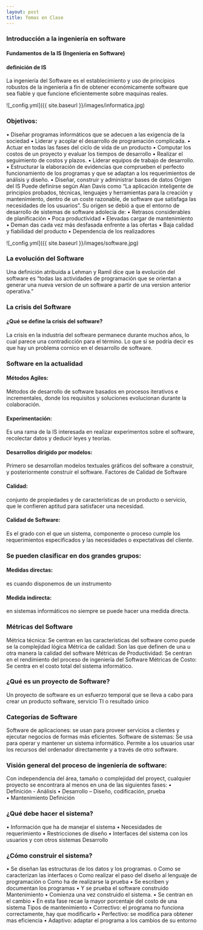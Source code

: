 ```yaml
---
layout: post
title: Temas en Clase
---
```


### Introducción a la ingeniería en software 





#### Fundamentos de la IS (Ingeniería en Software)
#### definición de IS 

La ingeniería del Software es el establecimiento y uso de principios robustos de la ingeniería a fin de obtener económicamente software que sea fiable y que funcione eficientemente sobre maquinas reales. 

![_config.yml]({{ site.baseurl }}/images/informatica.jpg)

### Objetivos: 
•	Diseñar programas informáticos que se adecuen a las exigencia de la sociedad 
•	Liderar y acoplar el desarrollo de programación complicada.
•	Actuar en todas las fases del ciclo de vida de un producto 
•	Computar los costos de un proyecto y evaluar los tiempos de desarrollo
•	Realizar el seguimiento de costos y plazos.
•	Liderar equipos de trabajo de desarrollo.
•	Estructurar la elaboración de evidencias que comprueben el perfecto funcionamiento de los programas y que se adaptan a los requerimientos de análisis y diseño.
•	Diseñar, construir y administrar bases de datos 
Origen del IS
Puede definirse según Alan Davis como “La aplicación inteligente de principios probados, técnicas, lenguajes y herramientas para la creación y mantenimiento, dentro de un coste razonable, de software que satisfaga las necesidades de los usuarios”.
Su origen se debió a que el entorno de desarrollo de sistemas de software adolecía de:
•	Retrasos considerables de planificación 
•	Poca productividad 
•	Elevadas cargar de mantenimiento 
•	Deman
das cada vez más desfasada enfrente a las ofertas 
•	Baja calidad y fiabilidad del producto 
•	Dependencia de los realizadores 

![_config.yml]({{ site.baseurl }}/images/software.jpg)

###  La evolución del Software 

Una definición atribuida a Lehman y Ramil dice que la evolución del software es “todas las actividades de programación que se orientan a generar una nueva version de un software a partir de una version anterior operativa.”

### La crisis del Software

#### ¿Qué se define la crisis del software? 

La crisis en la industria del software permanece durante muchos años, lo cual parece una contradicción para el término. Lo que si se podría decir es que hay un problema cornico en el desarrollo de software.

### Software en la actualidad 
#### Métodos Agiles: 
Métodos de desarrollo de software basados en procesos iterativos e incrementales, donde los requisitos y soluciones evolucionan durante la colaboración.
#### Experimentación: 
Es una rama de la IS interesada en realizar experimentos sobre el software, recolectar datos y deducir leyes y teorías.
#### Desarrollos dirigido por modelos: 
Primero se desarrollan modelos textuales gráficos del software a construir, y posteriormente construir el software.
Factores de Calidad  de Software
#### Calidad: 
conjunto de propiedades y de características de un producto o servicio, que le confieren aptitud para satisfacer una necesidad.
#### Calidad de Software:
Es el grado con el que un sistema, componente o proceso cumple los requerimientos especificados y las necesidades o expectativas del cliente.

### Se pueden clasificar en dos grandes grupos:

#### Medidas directas: 
es cuando disponemos de un instrumento 
#### Medida indirecta: 
en sistemas informáticos no siempre se puede hacer una medida directa.

### Métricas del Software

Métrica técnica: Se centran en las características del software como puede se la complejidad lógica
Métrica de calidad: Son las que definen de una u otra manera la calidad del software
Métricas de Productividad: Se centran en el rendimiento del proceso de ingeniería del Software
Métricas de Costo: Se centra en el costo total del sistema informático.

### ¿Qué es un proyecto de Software?

Un proyecto de software es un esfuerzo temporal que se lleva a cabo para crear un producto software, servicio TI o resultado único 

### Categorías de Software

Software de aplicaciones: se usan para proveer servicios a clientes y ejecutar negocios de formas más eficientes.
Software de sistemas: Se usa para operar y mantener un sistema informático. Permite a los usuarios usar los recursos del ordenador directamente y a través de otro software. 

### Visión general del proceso de ingeniería de software:

Con independencia del área, tamaño o complejidad del proyect, cualquier proyecto se encontrara al menos en una de las siguientes fases: 
•	Definición - Análisis 
•	Desarrollo – Diseño, codificación, prueba  
•	Mantenimiento 
Definición 

### ¿Qué debe hacer el sistema?	

•	Información que ha de manejar el sistema
•	Necesidades de requerimiento
•	Restricciones de diseño
•	Interfaces del sistema con los usuarios y con otros sistemas 
Desarrollo 

### ¿Cómo construir el sistema?

•	Se diseñan las estructuras de los datos y los programas.
o	Como se caracterizan las interfaces 
o	Como realizar el paso del diseño al lenguaje de programación 
o	Como ha de realizarse la prueba 
•	Se escriben y documentan los programas 
•	Y se prueba el software construido 
Mantenimiento
•	Comienza una vez construido el sistema.
•	Se centran en el cambio
•	En esta fase recae la mayor porcentaje del costo de una sistema 
Tipos de mantenimiento
•	Correctivo: el programa no funciona correctamente, hay que modificarlo 
•	Perfectivo: se modifica para obtener mas eficiencia 
•	Adaptivo: adaptar el programa a los cambios de su entorno 


